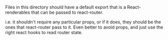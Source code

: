 Files in this directory should have a default export that is a React-renderables that can be passed to react-router.

i.e. it shouldn't require any particular props, or if it does, they should be the ones that react-router pass to it. Even better to avoid props, and just use the right react hooks to read router state.
